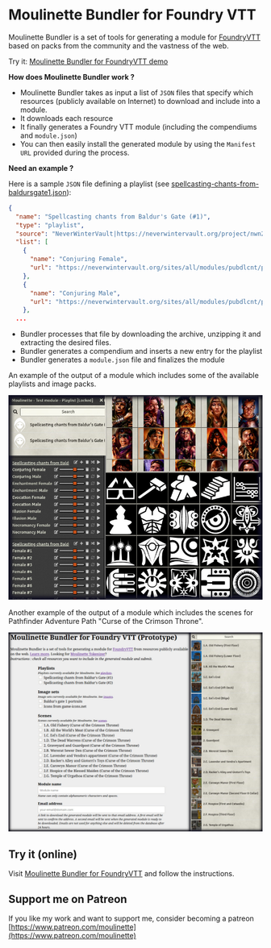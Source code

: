 # Moulinette Bundler for Foundry VTT

Moulinette Bundler is a set of tools for generating a module for [FoundryVTT](https://foundryvtt.com/)  based on packs from the community and the vastness of the web.

Try it: [Moulinette Bundler for FoundryVTT demo](https://boisdechet.org/moulinette/bundler/fvtt/task)

**How does Moulinette Bundler work ?**

* Moulinette Bundler takes as input a list of `JSON` files that specify which resources (publicly available on Internet) to download and include into a module.
* It downloads each resource
* It finally generates a Foundry VTT module (including the compendiums and `module.json`)
* You can then easily install the generated module by using the `Manifest URL` provided during the process.

**Need an example ?**

Here is a sample `JSON` file defining a playlist (see [spellcasting-chants-from-baldursgate1.json](https://github.com/SvenWerlen/moulinette-data/blob/main/playlists/lists/spellcasting-chants-from-baldursgate1.json)):

```json
{
  "name": "Spellcasting chants from Baldur's Gate (#1)",
  "type": "playlist",
  "source": "NeverWinterVault|https://neverwintervault.org/project/nwn2/audio/sound/spellcasting-chants-baldurs-gate",
  "list": [
    {
      "name": "Conjuring Female",
      "url": "https://neverwintervault.org/sites/all/modules/pubdlcnt/pubdlcnt.php?fid=27231|Override/vs_chant_conj_hf.wav"
    },
    {
      "name": "Conjuring Male",
      "url": "https://neverwintervault.org/sites/all/modules/pubdlcnt/pubdlcnt.php?fid=27231|Override/vs_chant_conj_hm.wav"
    },
  ...
```

* Bundler processes that file by downloading the archive, unzipping it and extracting the desired files. 
* Bundler generates a compendium and inserts a new entry for the playlist
* Bundler generates a `module.json` file and finalizes the module 

An example of the output of a module which includes some of the available playlists and image packs.

![Sample1](img/bundler.jpg)

Another example of the output of a module which includes the scenes for Pathfinder Adventure Path "Curse of the Crimson Throne". 

![Sample2](img/moulinette-bundler-scenes.jpg)

## Try it (online)

Visit [Moulinette Bundler for FoundryVTT](https://boisdechet.org/moulinette/bundler/fvtt/task) and follow the instructions.

## Support me on Patreon

If you like my work and want to support me, consider becoming a patreon
[https://www.patreon.com/moulinette](https://www.patreon.com/moulinette)
